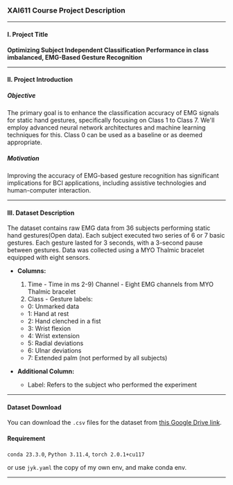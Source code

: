 ### XAI611 Course Project Description

---

#### I. Project Title
**Optimizing Subject Independent Classification Performance in class imbalanced, EMG-Based Gesture Recognition**

---

#### II. Project Introduction

##### Objective
The primary goal is to enhance the classification accuracy of EMG signals for static hand gestures, specifically focusing on Class 1 to Class 7. We'll employ advanced neural network architectures and machine learning techniques for this. Class 0 can be used as a baseline or as deemed appropriate.

##### Motivation
Improving the accuracy of EMG-based gesture recognition has significant implications for BCI applications, including assistive technologies and human-computer interaction.

---

#### III. Dataset Description
The dataset contains raw EMG data from 36 subjects performing static hand gestures(Open data). Each subject executed two series of 6 or 7 basic gestures. Each gesture lasted for 3 seconds, with a 3-second pause between gestures. Data was collected using a MYO Thalmic bracelet equipped with eight sensors.

- **Columns:**
  1) Time - Time in ms
  2-9) Channel - Eight EMG channels from MYO Thalmic bracelet
  10) Class - Gesture labels:
    - 0: Unmarked data
    - 1: Hand at rest
    - 2: Hand clenched in a fist
    - 3: Wrist flexion
    - 4: Wrist extension
    - 5: Radial deviations
    - 6: Ulnar deviations
    - 7: Extended palm (not performed by all subjects)
    
- **Additional Column:**
  - Label: Refers to the subject who performed the experiment
  
---

#### Dataset Download
You can download the `.csv` files for the dataset from [this Google Drive link](https://drive.google.com/file/d/1xKA2EiEwc5dOqz3N_Ssdo1TAI2VI1ASJ/view?usp=sharing).

#### Requirement
`conda 23.3.0`, `Python 3.11.4`, `torch 2.0.1+cu117`

or use `jyk.yaml` the copy of my own env, and make conda env.

---

